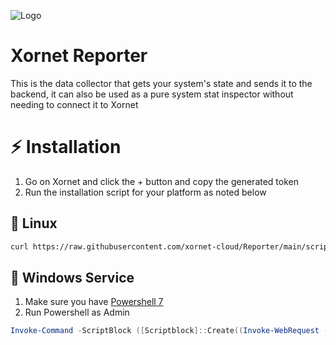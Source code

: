 ![Logo](https://cdn.discordapp.com/attachments/755597803102928966/931042317878587412/logo.svg)
# Xornet Reporter

This is the data collector that gets your system's state and sends it to the backend, it can also be used as a pure system stat inspector without needing to connect it to Xornet

# ⚡ Installation
1. Go on Xornet and click the + button and copy the generated token
2. Run the installation script for your platform as noted below

## 🐧 Linux

```bash
curl https://raw.githubusercontent.com/xornet-cloud/Reporter/main/scripts/install.sh | sudo bash
```

## 🏢 Windows Service
1. Make sure you have [Powershell 7](https://www.microsoft.com/store/productId/9MZ1SNWT0N5D)
2. Run Powershell as Admin
```powershell
Invoke-Command -ScriptBlock ([Scriptblock]::Create((Invoke-WebRequest -UseBasicParsing 'https://raw.githubusercontent.com/xornet-cloud/Reporter/main/scripts/install.ps1').Content))
```
